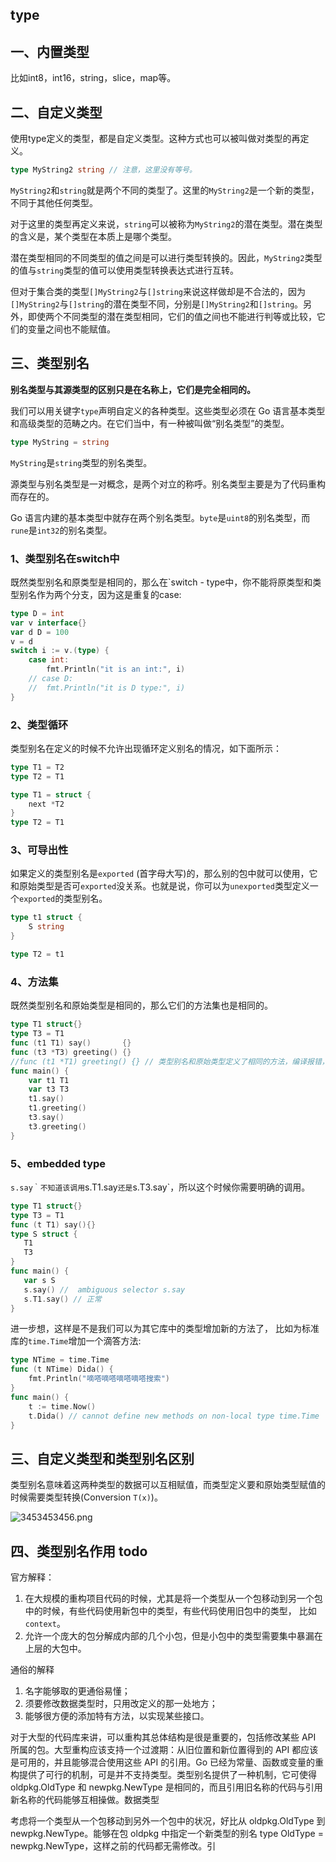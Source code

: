 ## type

## 一、内置类型
比如int8，int16，string，slice，map等。

## 二、自定义类型

使用type定义的类型，都是自定义类型。这种方式也可以被叫做对类型的再定义。

```go
type MyString2 string // 注意，这里没有等号。
```

`MyString2`和`string`就是两个不同的类型了。这里的`MyString2`是一个新的类型，不同于其他任何类型。

对于这里的类型再定义来说，`string`可以被称为`MyString2`的潜在类型。潜在类型的含义是，某个类型在本质上是哪个类型。

潜在类型相同的不同类型的值之间是可以进行类型转换的。因此，`MyString2`类型的值与`string`类型的值可以使用类型转换表达式进行互转。

但对于集合类的类型`[]MyString2`与`[]string`来说这样做却是不合法的，因为`[]MyString2`与`[]string`的潜在类型不同，分别是`[]MyString2`和`[]string`。另外，即使两个不同类型的潜在类型相同，它们的值之间也不能进行判等或比较，它们的变量之间也不能赋值。

## 三、类型别名

**别名类型与其源类型的区别只是在名称上，它们是完全相同的。**

我们可以用关键字`type`声明自定义的各种类型。这些类型必须在 Go 语言基本类型和高级类型的范畴之内。在它们当中，有一种被叫做“别名类型”的类型。

```go
type MyString = string
```

`MyString`是`string`类型的别名类型。

源类型与别名类型是一对概念，是两个对立的称呼。别名类型主要是为了代码重构而存在的。 

Go 语言内建的基本类型中就存在两个别名类型。`byte`是`uint8`的别名类型，而`rune`是`int32`的别名类型。

### 1、类型别名在switch中

既然类型别名和原类型是相同的，那么在`switch - type中，你不能将原类型和类型别名作为两个分支，因为这是重复的case:

```go
type D = int
var v interface{} 
var d D = 100
v = d
switch i := v.(type) {
	case int:
		fmt.Println("it is an int:", i)
	// case D:
	// 	fmt.Println("it is D type:", i)
}
```

### 2、类型循环

类型别名在定义的时候不允许出现循环定义别名的情况，如下面所示：

```go
type T1 = T2
type T2 = T1

type T1 = struct {
	next *T2
}
type T2 = T1
```

### 3、可导出性

如果定义的类型别名是`exported` (首字母大写)的，那么别的包中就可以使用，它和原始类型是否可`exported`没关系。也就是说，你可以为`unexported`类型定义一个`exported`的类型别名。

```go
type t1 struct {
	S string
}

type T2 = t1
```

### 4、方法集

既然类型别名和原始类型是相同的，那么它们的方法集也是相同的。

```go
type T1 struct{}
type T3 = T1
func (t1 T1) say()       {}
func (t3 *T3) greeting() {}
//func (t1 *T1) greeting() {} // 类型别名和原始类型定义了相同的方法，编译报错，因为有重复的方法定义。
func main() {
	var t1 T1
	var t3 T3
	t1.say()
	t1.greeting()
	t3.say()
	t3.greeting()
}
```

### 5、embedded type

`s.say｀不知道该调用`s.T1.say`还是`s.T3.say`，所以这个时候你需要明确的调用。

```go
type T1 struct{}
type T3 = T1
func (t T1) say(){}
type S struct {
   T1
   T3
}
func main() {
   var s S
   s.say() //  ambiguous selector s.say
   s.T1.say() // 正常
}
```

进一步想，这样是不是我们可以为其它库中的类型增加新的方法了， 比如为标准库的`time.Time`增加一个滴答方法:

```go
type NTime = time.Time
func (t NTime) Dida() {
	fmt.Println("嘀嗒嘀嗒嘀嗒嘀嗒搜索")
}
func main() {
	t := time.Now()	
	t.Dida() // cannot define new methods on non-local type time.Time
}
```

## 三、自定义类型和类型别名区别

类型别名意味着这两种类型的数据可以互相赋值，而类型定义要和原始类型赋值的时候需要类型转换(Conversion `T(x)`)。

![3453453456.png](https://pic.imgdb.cn/item/6319afae16f2c2beb1309fe3.png)





## 四、类型别名作用 todo

官方解释：

1. 在大规模的重构项目代码的时候，尤其是将一个类型从一个包移动到另一个包中的时候，有些代码使用新包中的类型，有些代码使用旧包中的类型， 比如`context`。
2. 允许一个庞大的包分解成内部的几个小包，但是小包中的类型需要集中暴漏在上层的大包中。

通俗的解释

1. 名字能够取的更通俗易懂；
2. 须要修改数据类型时，只用改定义的那一处地方；
3. 能够很方便的添加特有方法，以实现某些接口。

对于大型的代码库来讲，可以重构其总体结构是很是重要的，包括修改某些 API 所属的包。大型重构应该支持一个过渡期：从旧位置和新位置得到的 API 都应该是可用的，并且能够混合使用这些 API 的引用。Go 已经为常量、函数或变量的重构提供了可行的机制，可是并不支持类型。类型别名提供了一种机制，它可使得 oldpkg.OldType 和 newpkg.NewType 是相同的，而且引用旧名称的代码与引用新名称的代码能够互相操做。数据类型

考虑将一个类型从一个包移动到另外一个包中的状况，好比从 oldpkg.OldType 到 newpkg.NewType。能够在包 oldpkg 中指定一个新类型的别名 type OldType = newpkg.NewType，这样之前的代码都无需修改。引

